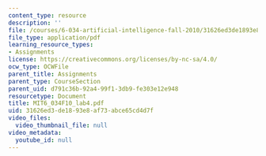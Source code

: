 ```yaml
---
content_type: resource
description: ''
file: /courses/6-034-artificial-intelligence-fall-2010/31626ed3de1893e8af73abce65cd4d7f_MIT6_034F10_lab4.pdf
file_type: application/pdf
learning_resource_types:
- Assignments
license: https://creativecommons.org/licenses/by-nc-sa/4.0/
ocw_type: OCWFile
parent_title: Assignments
parent_type: CourseSection
parent_uid: d791c36b-92a4-99f1-3db9-fe303e12e948
resourcetype: Document
title: MIT6_034F10_lab4.pdf
uid: 31626ed3-de18-93e8-af73-abce65cd4d7f
video_files:
  video_thumbnail_file: null
video_metadata:
  youtube_id: null
---
```

